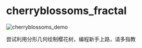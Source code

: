 # cherryblossoms_fractal
![cherryblossoms_demo](C:\Users\94284\Desktop\cherryblossoms_demo)

尝试利用分形几何绘制樱花树，编程新手上路，请多指教


    
